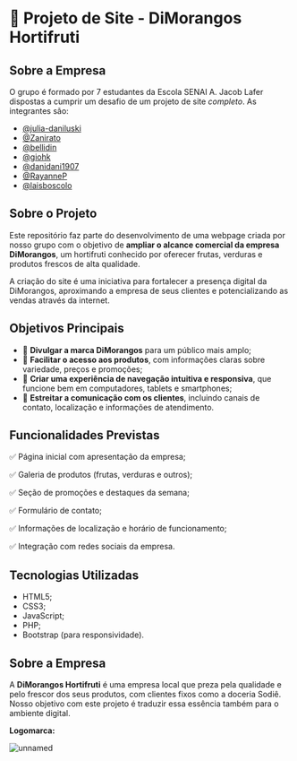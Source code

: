 

# 🍓 Projeto de Site - DiMorangos Hortifruti

## Sobre a Empresa

O grupo é formado por 7 estudantes da Escola SENAI A. Jacob Lafer dispostas a cumprir um desafio de um projeto de site *completo*. As integrantes são:

- [@julia-daniluski](https://github.com/julia-daniluski)
- [@Zanirato](https://github.com/Zanirato)
- [@bellidin](https://github.com/bellidin)
- [@giohk](https://github.com/giohk)
- [@danidani1907](https://github.com/danidani1907)
- [@RayanneP](https://github.com/RayanneP)
- [@laisboscolo](https://github.com/laisboscolo)


## Sobre o Projeto

Este repositório faz parte do desenvolvimento de uma webpage criada por nosso grupo com o objetivo de **ampliar o alcance comercial da empresa DiMorangos**, um hortifruti conhecido por oferecer frutas, verduras e produtos frescos de alta qualidade.

A criação do site é uma iniciativa para fortalecer a presença digital da DiMorangos, aproximando a empresa de seus clientes e potencializando as vendas através da internet.

## Objetivos Principais

* 📢 **Divulgar a marca DiMorangos** para um público mais amplo;
* 🛒 **Facilitar o acesso aos produtos**, com informações claras sobre variedade, preços e promoções;
* 📱 **Criar uma experiência de navegação intuitiva e responsiva**, que funcione bem em computadores, tablets e smartphones;
* 💬 **Estreitar a comunicação com os clientes**, incluindo canais de contato, localização e informações de atendimento.

## Funcionalidades Previstas

✅ Página inicial com apresentação da empresa;

✅ Galeria de produtos (frutas, verduras e outros);

✅ Seção de promoções e destaques da semana;

✅ Formulário de contato;

✅ Informações de localização e horário de funcionamento;

✅ Integração com redes sociais da empresa.

## Tecnologias Utilizadas

* HTML5;
* CSS3;
* JavaScript;
* PHP;
* Bootstrap (para responsividade).

## Sobre a Empresa

A **DiMorangos Hortifruti** é uma empresa local que preza pela qualidade e pelo frescor dos seus produtos, com clientes fixos como a doceria Sodiê. Nosso objetivo com este projeto é traduzir essa essência também para o ambiente digital.

**Logomarca:**

![unnamed](https://github.com/user-attachments/assets/75bdba3f-4e22-4448-81a5-a5b05dac3b4e)
